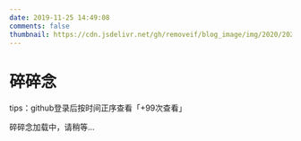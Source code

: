 ```yaml
---
date: 2019-11-25 14:49:08
comments: false
thumbnail: https://cdn.jsdelivr.net/gh/removeif/blog_image/img/2020/20201030170800.png
---
```

<div class = "text-center"><h1>碎碎念</h1></div><div class = "text-tips">

tips：github登录后按时间正序查看<span id="busuanzi_container_page_pv">「<span id="busuanzi_value_page_pv">+99</span>次查看」</span></div>
<div id="comment-container1"><div class="text-tips">碎碎念加载中，请稍等...</div></div>
<link rel="stylesheet" href="https://cdnjs.loli.net/ajax/libs/gitalk/1.6.0/gitalk.css"/>
<script>
    $.getScript("/js/gitalk_self.min.js", function () {
        var gitalk = new Gitalk({
            clientID: '80d9615d7f9ac170422a',
            clientSecret: '96a3ef8319106445349a5c16e716dcf5caa0e887',
            id: '666666',
            repo: 'issue_database',
            owner: 'hujinbin',
            admin: "hujinbin",
            createIssueManually: true,
            distractionFreeMode: false
        });
        gitalk.render('comment-container1');
    });
</script>